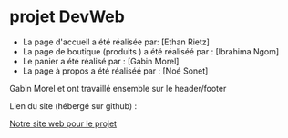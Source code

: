 # projet DevWeb

- La page d'accueil a été réalisée par: [Ethan Rietz]
- La page  de boutique (produits ) a été réaliséé par : [Ibrahima Ngom]
- Le  panier a été réalisé par : [Gabin Morel]
- La page à propos a été réaliséé par : [Noé Sonet]

Gabin Morel et   ont travaillé ensemble sur le header/footer

Lien du site (hébergé sur github) : 


[Notre site web pour le projet](https://noe-sonet.github.io/projet-html/) 
